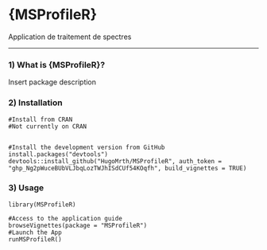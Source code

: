 # {MSProfileR}

Application de traitement de spectres
  
  
***
  
  
### 1) What is {MSProfileR}?

Insert package description

### 2) Installation

```
#Install from CRAN 
#Not currently on CRAN

  
#Install the development version from GitHub  
install.packages("devtools")
devtools::install_github("HugoMrth/MSProfileR", auth_token = "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", build_vignettes = TRUE)
```

### 3) Usage


```{r}
library(MSProfileR)

#Access to the application guide
browseVignettes(package = "MSProfileR")
#Launch the App
runMSProfileR()
```

